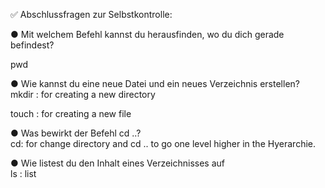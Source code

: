 ✅ Abschlussfragen zur Selbstkontrolle:

● Mit welchem Befehl kannst du herausfinden, wo du dich gerade befindest?  

pwd  

● Wie kannst du eine neue Datei und ein neues Verzeichnis erstellen?  
mkdir : for creating a new directory  
 
touch : for creating a new file  

● Was bewirkt der Befehl cd ..?  
cd: for change directory and cd .. to go one level higher in the Hyerarchie.  

● Wie listest du den Inhalt eines Verzeichnisses auf  
ls : list  

